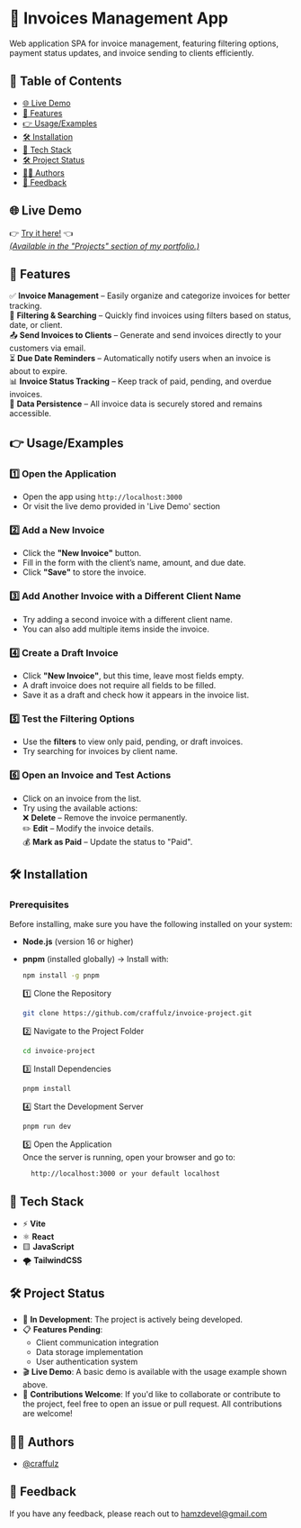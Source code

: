 
# 📑 Invoices Management App

Web application SPA for invoice management, featuring filtering options, payment status updates, and invoice sending to clients efficiently.


## 📑 Table of Contents
- [🌐 Live Demo](#-live-demo)
- [🚀 Features](#-features)
- [👉 Usage/Examples](#usageexamples)
- [🛠 Installation](#installation)
- [🧰 Tech Stack](#tech-stack)
- [🛠️ Project Status](#project-status)
- [👩‍💻 Authors](#authors)
- [💬 Feedback](#feedback)
## 🌐 Live Demo

👉 [Try it here!](https://invoice-project-craffulzs-projects.vercel.app/) 👈  
[_(Available in the "Projects" section of my portfolio.)_](https://www.hamzachikri.online) 



## 🚀 Features  

✅ **Invoice Management** – Easily organize and categorize invoices for better tracking.  
📂 **Filtering & Searching** – Quickly find invoices using filters based on status, date, or client.  
📤 **Send Invoices to Clients** – Generate and send invoices directly to your customers via email.  
⏳ **Due Date Reminders** – Automatically notify users when an invoice is about to expire.  
📊 **Invoice Status Tracking** – Keep track of paid, pending, and overdue invoices.  
💾 **Data Persistence** – All invoice data is securely stored and remains accessible.  
## 👉 Usage/Examples

### **1️⃣ Open the Application**  
- Open the app using `http://localhost:3000`  
- Or visit the live demo provided in 'Live Demo' section

### **2️⃣ Add a New Invoice**  
- Click the **"New Invoice"** button.  
- Fill in the form with the client’s name, amount, and due date.  
- Click **"Save"** to store the invoice.  

### **3️⃣ Add Another Invoice with a Different Client Name**  
- Try adding a second invoice with a different client name.  
- You can also add multiple items inside the invoice.  

### **4️⃣ Create a Draft Invoice**  
- Click **"New Invoice"**, but this time, leave most fields empty.  
- A draft invoice does not require all fields to be filled.  
- Save it as a draft and check how it appears in the invoice list.  

### **5️⃣ Test the Filtering Options**  
- Use the **filters** to view only paid, pending, or draft invoices.  
- Try searching for invoices by client name.  

### **6️⃣ Open an Invoice and Test Actions**  
- Click on an invoice from the list.  
- Try using the available actions:  
  ❌ **Delete** – Remove the invoice permanently.  
  ✏️ **Edit** – Modify the invoice details.  
  💰 **Mark as Paid** – Update the status to "Paid".  
## 🛠 Installation  

### **Prerequisites**  
Before installing, make sure you have the following installed on your system:  
- **Node.js** (version 16 or higher)  
- **pnpm** (installed globally) → Install with:  

  ```bash
  npm install -g pnpm
  ```
    1️⃣ Clone the Repository  
  ```bash
  git clone https://github.com/craffulz/invoice-project.git
  ```
  2️⃣ Navigate to the Project Folder  
  ```bash
  cd invoice-project
  ```
  3️⃣ Install Dependencies  
  ```bash
  pnpm install
  ```
  4️⃣ Start the Development Server  
  ```bash
  pnpm run dev
  ```
  5️⃣ Open the Application  
        Once the server is running, open your browser and go to:  
  ```bash
    http://localhost:3000 or your default localhost


## 🧰 Tech Stack

- ⚡ **Vite**
- ⚛️ **React**
- 🟨 **JavaScript**
- 🌪️ **TailwindCSS**

## 🛠️ Project Status

- 🚧 **In Development**: The project is actively being developed.
- 📋 **Features Pending**:
  - Client communication integration
  - Data storage implementation
  - User authentication system
- 🎬 **Live Demo**: A basic demo is available with the usage example shown above.
- 🤝 **Contributions Welcome**: If you'd like to collaborate or contribute to the project, feel free to open an issue or pull request. All contributions are welcome!
## 👩‍💻 Authors

- [@craffulz](https://www.github.com/craffulz)


## 💬 Feedback

If you have any feedback, please reach out to hamzdevel@gmail.com

